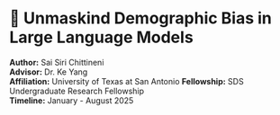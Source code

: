 # 🧠 Unmaskind Demographic Bias in Large Language Models

**Author:** Sai Siri Chittineni  
**Advisor:** Dr. Ke Yang  
**Affiliation:** University of Texas at San Antonio
**Fellowship:** SDS Undergraduate Research Fellowship  
**Timeline:** January - August 2025
